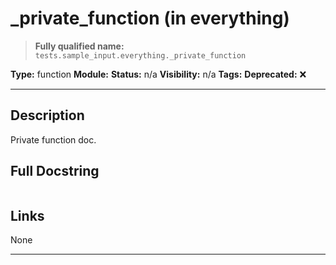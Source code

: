 # _private_function (in everything)
> **Fully qualified name:** `tests.sample_input.everything._private_function`

**Type:** function
**Module:** 
**Status:** n/a
**Visibility:** n/a
**Tags:** 
**Deprecated:** ❌

---

## Description
Private function doc.

## Full Docstring
```

```

## Links
None

---
